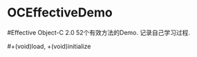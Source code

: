 # OCEffectiveDemo

#Effective Object-C 2.0 52个有效方法的Demo. 记录自己学习过程.

#+(void)load, +(void)initialize

